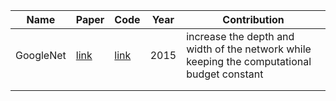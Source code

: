 |Name   | Paper  |  Code   | Year | Contribution |
|---|---|---|---|---|
|GoogleNet    | [link](http://openaccess.thecvf.com/content_cvpr_2015/html/Szegedy_Going_Deeper_With_2015_CVPR_paper.html) | [link](https://pytorch.org/hub/pytorch_vision_googlenet/)  |2015   |  increase the depth and width of the network while keeping the computational budget constant |
|   |   |   |   |   |
|   |   |   |   |   |
